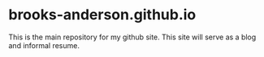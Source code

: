 # brooks-anderson.github.io
This is the main repository for my github site. This site will serve as a blog and informal resume.
